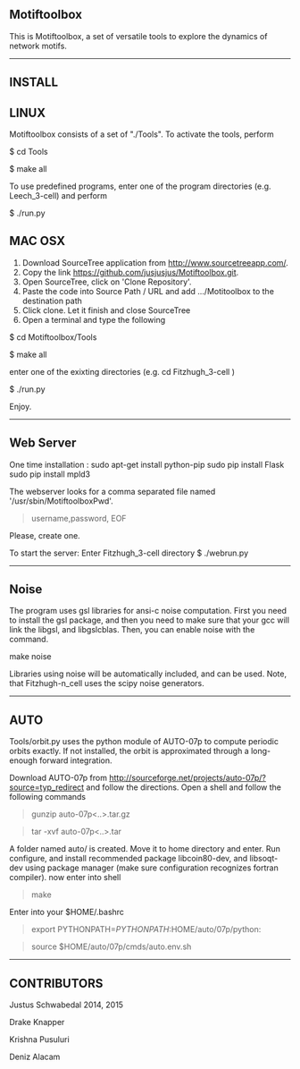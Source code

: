 Motiftoolbox
------------------------------------------

This is Motiftoolbox, a set of versatile tools to explore the dynamics of network motifs.




-------------------------------------------
INSTALL
-------------------------------------------

LINUX
-------------------------------------------

Motiftoolbox consists of a set of "./Tools".  To activate the tools, perform

$ cd Tools

$ make all

To use predefined programs, enter one of the program directories (e.g.
Leech_3-cell) and perform

$ ./run.py



MAC OSX
-------------------------------------------

 1. Download SourceTree application from http://www.sourcetreeapp.com/.
 2. Copy the link https://github.com/jusjusjus/Motiftoolbox.git.
 3. Open SourceTree, click on 'Clone Repository'.
 4. Paste the code into Source Path / URL and add .../Motitoolbox to the destination path
 5. Click clone. Let it finish and close SourceTree
 6. Open a terminal and type the following 
 

$ cd Motiftoolbox/Tools

$ make all

enter one of the exixting directories (e.g. cd Fitzhugh_3-cell )


$ ./run.py



Enjoy.



-------------------------------------------
Web Server
-------------------------------------------
One time installation :
sudo apt-get install python-pip
sudo pip install Flask
sudo pip install mpld3

The webserver looks for a comma separated file named '/usr/sbin/MotiftoolboxPwd'.

>username,password,
>EOF

Please, create one.


To start the server:
Enter Fitzhugh_3-cell directory
$ ./webrun.py

-------------------------------------------
Noise
-------------------------------------------
The program uses gsl libraries for ansi-c noise computation.  First you need to install the gsl package, and then you need to make sure that your gcc will link the libgsl, and libgslcblas.  Then, you can enable noise with the command.

make noise

Libraries using noise will be automatically included, and can be used.  Note, that Fitzhugh-n_cell uses the scipy noise generators.

-------------------------------------------
AUTO
-------------------------------------------
Tools/orbit.py uses the python module of AUTO-07p to compute periodic orbits exactly.  If not installed, the orbit is approximated through a long-enough forward integration.

Download AUTO-07p from http://sourceforge.net/projects/auto-07p/?source=typ_redirect and follow the directions. 
Open a shell and follow the following commands
> gunzip auto-07p<..>.tar.gz

> tar -xvf auto-07p<..>.tar

A folder named auto/ is created.
Move it to home directory and enter.
Run configure, and install recommended package libcoin80-dev, and libsoqt-dev using package manager
(make sure configuration recognizes fortran compiler).
now enter into shell
> make

Enter into your $HOME/.bashrc
> export PYTHONPATH=$PYTHONPATH:$HOME/auto/07p/python:

> source $HOME/auto/07p/cmds/auto.env.sh


-------------------------------------------
CONTRIBUTORS
-------------------------------------------

Justus Schwabedal 2014, 2015

Drake Knapper

Krishna Pusuluri

Deniz Alacam


